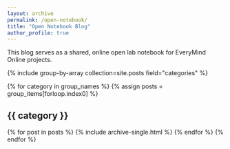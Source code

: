 ```yaml
---
layout: archive
permalink: /open-notebook/
title: "Open Notebook Blog"
author_profile: true
---
```


This blog serves as a shared, online open lab notebook for EveryMind Online projects.  

{% include group-by-array collection=site.posts field="categories" %}

{% for category in group_names %}
  {% assign posts = group_items[forloop.index0] %}
  <h2 id="{{ category | slugify }}" class="archive__subtitle">{{ category }}</h2>
  {% for post in posts %}
    {% include archive-single.html %}
  {% endfor %}
{% endfor %}
